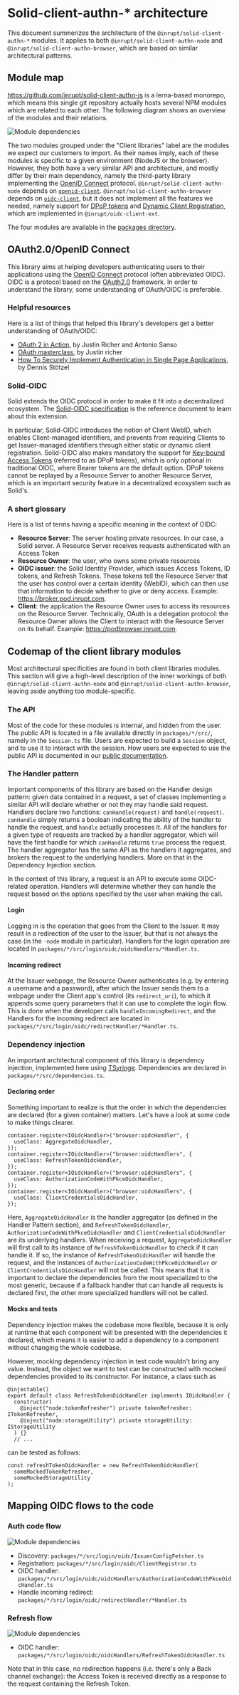 # Solid-client-authn-* architecture

This document summerizes the architecture of the `@inrupt/solid-client-authn-*`
modules. It applies to both `@inrupt/solid-client-authn-node` and `@inrupt/solid-client-authn-browser`, 
which are based on similar architectural patterns.

## Module map

https://github.com/inrupt/solid-client-authn-js is a lerna-based monorepo, which
means this single git repository actually hosts several NPM modules which are
related to each other. The following diagram shows an overview of the modules and their relations.

![Module dependencies](./documentation/diagrams/module_map.svg)

The two modules grouped under the "Client libraries" label are the
modules we expect our customers to import. As their names imply, each  of these modules is specific to a given environment (NodeJS or the browser). However, they both have a very similar API and architecture, and mostly
differ by their main dependency, namely the third-party library implementing the [OpenID Connect](https://openid.net/specs/openid-connect-core-1_0.html) protocol. `@inrupt/solid-client-authn-node` depends on [`openid-client`](https://github.com/panva/node-openid-client/). `@inrupt/solid-client-authn-browser` depends on [`oidc-client`](https://github.com/IdentityModel/oidc-client-js), but it does not implement all the features we needed, namely support for [DPoP tokens](https://tools.ietf.org/html/draft-ietf-oauth-dpop-01) and [Dynamic Client Registration](https://openid.net/specs/openid-connect-registration-1_0.html), which are implemented in `@inrupt/oidc-client-ext`.

The four modules are available in the [packages directory](./packages).

## OAuth2.0/OpenID Connect

This library aims at helping developers authenticating users to their applications using the [OpenID Connect](https://openid.net/specs/openid-connect-core-1_0.html) protocol (often abbreviated OIDC). OIDC is a protocol based on the [OAuth2.0](https://tools.ietf.org/html/rfc6749) framework. In order to understand the library, some understanding of OAuth/OIDC is preferable.

### Helpful resources

Here is a list of things that helped this library's developers get a better understanding of OAuth/OIDC: 
- [OAuth 2 in Action](https://www.manning.com/books/oauth-2-in-action), by Justin Richer and Antonio Sanso
- [OAuth masterclass](https://www.youtube.com/watch?v=egfyV2NV9Mw), by Justin richer
- [How To Securely Implement Authentication in Single Page Applications](https://betterprogramming.pub/how-to-securely-implement-authentication-in-single-page-applications-670534da746f), by Dennis Stötzel

### Solid-OIDC

Solid extends the OIDC protocol in order to make it fit into a decentralized ecosystem. 
The [Solid-OIDC specification](https://solid.github.io/authentication-panel/solid-oidc/) 
is the reference document to learn about this extension.

In particular, Solid-OIDC introduces the notion of Client WebID, which enables
Client-managed identifiers, and prevents from requiring Clients to get Issuer-managed
identifiers through either static or dynamic client registration. Solid-OIDC also
makes mandatory the support for [Key-bound Access Tokens](https://tools.ietf.org/html/draft-fett-oauth-dpop-04)
(referred to as DPoP tokens), which is only optional in traditional OIDC, where
Bearer tokens are the default option. DPoP tokens cannot be replayed by a Resource
Server to another Resource Server, which is an important security feature in a
decentralized ecosystem such as Solid's.

### A short glossary

Here is a list of terms having a specific meaning in the context of OIDC:
- **Resource Server**: The server hosting private resources. In our case, a Solid server. A Resource Server receives requests authenticated with an Access Token
- **Resource Owner**: the user, who owns some private resources 
- **OIDC issuer**: the Solid Identity Provider, which issues Access Tokens, ID tokens, and Refresh Tokens. These tokens tell the Resource Server that the user has control over a certain identity (WebID), which can then use that information to decide whether to give or deny access. Example: https://broker.pod.inrupt.com.
- **Client**: the application the Resource Owner uses to access its resources on the Resource Server. Technically, OAuth is a delegation protocol: the Resource Owner allows the Client to interact with the Resource Server on its behalf. Example: https://podbrowser.inrupt.com.

## Codemap of the client library modules

Most architectural specificities are found in both client libraries modules. This section will give a high-level description of the inner workings of both `@inrupt/solid-client-authn-node` and `@inrupt/solid-client-authn-browser`, leaving aside anything too module-specific.

### The API

Most of the code for these modules is internal, and hidden from the user. The public API is located in a file available directly in `packages/*/src/`, namely in the `Session.ts` file. Users are expected to build a `Session` object, and to use it to interact with the session. How users are expected to use the public API is documented in our [public documentation](https://docs.inrupt.com/developer-tools/javascript/client-libraries/tutorial/authenticate/).

### The Handler pattern

Important components of this library are based on the Handler design pattern: given data contained in a request, a set of classes implementing a similar API will declare whether or not they may handle said request. Handlers declare two functions: `canHandle(request)` and `handle(request)`. `canHandle` simply returns a boolean indicating the ability of the handler to handle the request, and `handle` actually processes it. All of the handlers for a given type of requests are tracked by a handler aggregator, which will have the first handle for which `canHandle` returns `true` process the request. The handler aggregator has the same API as the handlers it aggregates, and brokers the request to the underlying handlers. More on that in the Dependency Injection section.

In the context of this library, a request is an API to execute some OIDC-related operation. Handlers will determine whether they can handle the request based on the options specified by the user when making the call.

#### Login

Logging in is the operation that goes from the Client to the Issuer. It may result in a redirection of the user to the Issuer, but that is not always the case (in the `-node` module in particular). Handlers for the login operation are located in `packages/*/src/login/oidc/oidcHandlers/*Handler.ts`.

#### Incoming redirect

At the Issuer webpage, the Resource Owner authenticates (e.g. by entering a username and a password), after which the Issuer sends them to a webpage under the Client app's control (its `redirect_uri`), to which it appends some query parameters that it can use to complete the login flow. This is done when the developer calls `handleIncomingRedirect`, and the Handlers for the incoming redirect are located in `packages/*/src/login/oidc/redirectHandler/*Handler.ts`.

### Dependency injection

An important architectural component of this library is dependency injection, implemented here using [TSyringe](https://github.com/Microsoft/tsyringe). Dependencies are declared in `packages/*/src/dependencies.ts`.

#### Declaring order

Something important to realize is that the order in which the dependencies are declared (for a given container) matters. Let's have a look at some code to make things clearer.

```
container.register<IOidcHandler>("browser:oidcHandler", {
  useClass: AggregateOidcHandler,
});
container.register<IOidcHandler>("browser:oidcHandlers", {
  useClass: RefreshTokenOidcHandler,
});
container.register<IOidcHandler>("browser:oidcHandlers", {
  useClass: AuthorizationCodeWithPkceOidcHandler,
});
container.register<IOidcHandler>("browser:oidcHandlers", {
  useClass: ClientCredentialsOidcHandler,
});
```

Here, `AggregateOidcHandler` is the handler aggregator (as defined in the Handler Pattern section), and `RefreshTokenOidcHandler`, `AuthorizationCodeWithPkceOidcHandler` and `ClientCredentialsOidcHandler` are its underlying handlers. When receiving a request, `AggregateOidcHandler` will first call to its instance of `RefreshTokenOidcHandler` to check if it can handle it. If so, the instance of `RefreshTokenOidcHandler` will handle the request, and the instances of `AuthorizationCodeWithPkceOidcHandler` or `ClientCredentialsOidcHandler` will not be called. This means that it is important to declare the dependencies from the most specialized to the most generic, because if a fallback handler that can handle all requests is declared first, the other more specialized handlers will not be called.

#### Mocks and tests

Dependency injection makes the codebase more flexible, because it is only at runtime that each component will be presented with the dependencies it declared, which means it is easier to add a dependency to a component without changing the whole codebase.

However, mocking dependency injection in test code wouldn't bring any value. Instead, the object we want to test can be constructed with mocked dependencies provided to its constructor. For instance, a class such as

```
@injectable()
export default class RefreshTokenOidcHandler implements IOidcHandler {
  constructor(
    @inject("node:tokenRefresher") private tokenRefresher: ITokenRefresher,
    @inject("node:storageUtility") private storageUtility: IStorageUtility
  ) {}
  // ...
```

can be tested as follows: 
```
const refreshTokenOidcHandler = new RefreshTokenOidcHandler(
  someMockedTokenRefresher,
  someMockedStorageUtility
);
```

## Mapping OIDC flows to the code

### Auth code flow

![Module dependencies](./documentation/diagrams/auth_code_flow.svg)

- Discovery: `packages/*/src/login/oidc/IssuerConfigFetcher.ts`
- Registration: `packages/*/src/login/oidc/ClientRegistrar.ts`
- OIDC handler: `packages/*/src/login/oidc/oidcHandlers/AuthorizationCodeWithPkceOidcHandler.ts`
- Handle incoming redirect: `packages/*/src/login/oidc/redirectHandler/*Handler.ts`

### Refresh flow

![Module dependencies](./documentation/diagrams/refresh_flow.svg)

- OIDC handler: `packages/*/src/login/oidc/oidcHandlers/RefreshTokenOidcHandler.ts`

Note that in this case, no redirection happens (i.e. there's only a Back channel exchange): the Access Token is received directly
as a response to the request containing the Refresh Token.
